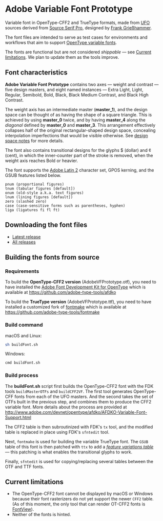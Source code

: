 # Adobe Variable Font Prototype

Variable font in OpenType-CFF2 and TrueType formats, made from [UFO] sources derived from
[Source Serif Pro], designed by [Frank Grießhammer].

The font files are intended to serve as test cases for environments and workflows that aim
to support [OpenType variable fonts].

The fonts are functional but are not considered *shippable* — see [Current limitations].
We plan to update them as the tools improve.

[UFO]: http://unifiedfontobject.org/
[Source Serif Pro]: https://github.com/adobe-fonts/source-serif-pro
[Frank Grießhammer]: https://github.com/frankrolf
[OpenType variable fonts]: https://medium.com/@tiro/introducing-opentype-variable-fonts-12ba6cd2369
[Current limitations]: #current-limitations


## Font characteristics

**Adobe Variable Font Prototype** contains two axes — weight and contrast — five design
masters, and eight named instances — Extra Light, Light, Regular, Semibold, Bold, Black,
Black Medium Contrast, and Black High Contrast.

The weight axis has an intermediate master (**master_1**), and the design space can be
thought of as having the shape of a square triangle. This is achieved by using **master_0**
twice, and by having **master_4** along the *diagonal* defined by **master_0** and
**master_3**. This arrangement effectively collapses half of the original rectangular-shaped
design space, concealing interpolation imperfections that would be visible otherwise.
See [design space notes](DesignSpaceNotes) for more details.

The font also contains transitional designs for the glyphs $ (dollar) and ¢ (cent), in
which the inner-counter part of the stroke is removed, when the weight axis reaches Bold
or heavier.

The font supports the [Adobe Latin 2] character set, GPOS kerning, and the GSUB features
listed below.

    pnum (proportional figures)
    tnum (tabular figures [default])
    onum (old-style a.k.a. text figures)
    lnum (lining figures [default])
    zero (slashed zero)
    case (case-sensitive forms such as parentheses, hyphen)
    liga (ligatures fi fl ft)

[Adobe Latin 2]: https://github.com/adobe-type-tools/adobe-latin-charsets#adobe-latin-2-adobe-western-2


## Downloading the font files

* [Latest release](../../releases/latest)
* [All releases](../../releases)


## Building the fonts from source

### Requirements

To build the **OpenType-CFF2 version** (AdobeVFPrototype.otf), you need to have installed the
[Adobe Font Development Kit for OpenType] which is available at <https://github.com/adobe-type-tools/afdko>

To build the **TrueType version** (AdobeVFPrototype.ttf), you need to have installed a
customized fork of [fontmake] which is available at <https://github.com/adobe-type-tools/fontmake>

[Adobe Font Development Kit for OpenType]: http://www.adobe.com/devnet/opentype/afdko.html
[fontmake]: https://github.com/googlei18n/fontmake

### Build command

macOS and Linux:

```sh
sh buildFont.sh
```

Windows:

```sh
cmd buildFont.sh
```

### Build process

The **buildFont.sh** script first builds the OpenType-CFF2 font with the FDK tools
`buildMasterOTFs` and `buildCFF2VF`.
The first tool generates OpenType-CFF fonts from each of the UFO masters. And the
second takes the set of OTFs built in the previous step, and combines them to produce
the CFF2 variable font. More details about the process are provided at
<http://www.adobe.com/devnet/opentype/afdko/AFDKO-Variable-Font-Support.html>

The CFF2 table is then subroutinized with FDK's `tx` tool, and the modified table
is replaced in place using FDK's `sfntedit` tool.

Next, `fontmake` is used for building the variable TrueType font. The `GSUB`
table of this font is then patched with `ttx` to add a *[feature variations table]*
— this patching is what enables the transitional glyphs to work.

Finally, `sfntedit` is used for copying/replacing several tables between the
OTF and TTF fonts.

[feature variations table]: https://www.microsoft.com/typography/otspec/chapter2.htm#featvartable


## Current limitations

* The OpenType-CFF2 font cannot be displayed by macOS or Windows because their font
rasterizers do not yet support the newer `CFF2` table. (As of this moment, the only tool
that can render OT-CFF2 fonts is [FontView]).
* Neither of the fonts is hinted.

[FontView]: https://github.com/googlei18n/fontview

